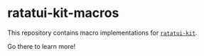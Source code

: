 # ratatui-kit-macros

This repository contains macro implementations for [`ratatui-kit`](https://github.com/yexiyue/ratatui-kit).

Go there to learn more!
